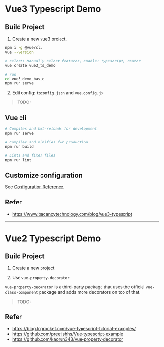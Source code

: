 # Vue3 Typescript Demo

## Build Project

1. Create a new vue3 project.

```sh
npm i -g @vue/cli
vue --version

# select: Manually select features, enable: typescript, router
vue create vue3_ts_demo

# run
cd vue3_demo_basic
npm run serve
```

2. Edit config: `tsconfig.json` and `vue.config.js`

> TODO:
> 

## Vue cli

```sh
# Compiles and hot-reloads for development
npm run serve

# Compiles and minifies for production
npm run build

# Lints and fixes files
npm run lint
```

## Customize configuration

See [Configuration Reference](https://cli.vuejs.org/config/).

## Refer

- <https://www.bacancytechnology.com/blog/vue3-typescript>

------

# Vue2 Typescript Demo

## Build Project

1. Create a new project

2. Use `vue-property-decorator`

`vue-property-decorator` is a third-party package that uses the official `vue-class-component` package and adds more decorators on top of that. 

> TODO:
> 

## Refer

- <https://blog.logrocket.com/vue-typescript-tutorial-examples/>
- <https://github.com/preetishhs/Vue-typescript-example>
- <https://github.com/kaorun343/vue-property-decorator>

